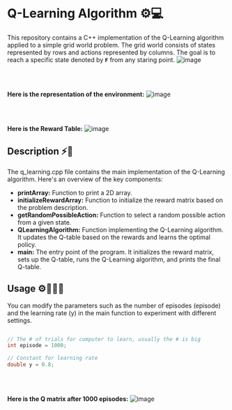 
# Q-Learning Algorithm ⚙️💻

This repository contains a C++ implementation of the Q-Learning algorithm applied to a simple grid world problem. The grid world consists of states represented by rows and actions represented by columns. 
The goal is to reach a specific state denoted by **`F`** from any staring point.
![image](https://github.com/SarahAbuirmeileh/QLearningAlgorithm/assets/127017088/122e742f-4a92-4ae9-8fdb-7c526a423338)

<br> <br>

**Here is the representation of the environment:**
![image](https://github.com/SarahAbuirmeileh/QLearningAlgorithm/assets/127017088/5bbb5abe-9c6c-47c9-aabc-00d2a858bcce)

<br> <br>

**Here is the Reward Table:**
![image](https://github.com/SarahAbuirmeileh/QLearningAlgorithm/assets/127017088/f04f109e-1c01-4278-9345-4195fd094867)


## Description ⚡️📑
The q_learning.cpp file contains the main implementation of the Q-Learning algorithm. Here's an overview of the key components:

* **printArray:** Function to print a 2D array.
* **initializeRewardArray:** Function to initialize the reward matrix based on the problem description.
* **getRandomPossibleAction:** Function to select a random possible action from a given state.
* **QLearningAlgorithm:** Function implementing the Q-Learning algorithm. It updates the Q-table based on the rewards and learns the optimal policy.
* **main:** The entry point of the program. It initializes the reward matrix, sets up the Q-table, runs the Q-Learning algorithm, and prints the final Q-table.

## Usage ⚙️👩🏻‍💻
You can modify the parameters such as the number of episodes (episode) and the learning rate (y) in the main function to experiment with different settings.

``` c++

// The # of trials for computer to learn, usually the # is big
int episode = 1000;

// Constant for learning rate
double y = 0.8;
```

<br><br>

**Here is the Q matrix after 1000 episodes:**
![image](https://github.com/SarahAbuirmeileh/QLearningAlgorithm/assets/127017088/4d826762-2d48-4336-b853-9eb5af0066f0)
